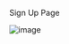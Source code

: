 
Sign Up Page

![image](https://github.com/ap9068123/Sustainability-Modelling-for-Residential-Communities-and-Crop-Recommendation-System/assets/83332051/e3f8d941-15ff-4416-becf-96b9c2e55583)


